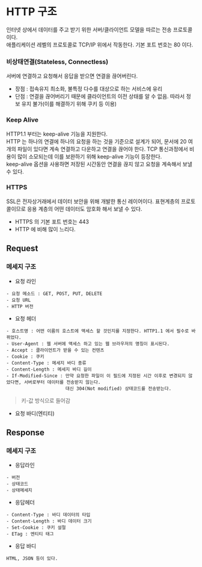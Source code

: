# HTTP 구조
인터넷 상에서 데이터를 주고 받기 위한 서버/클라이언트 모델을 따르는 전송 프로토콜이다.<br>
애플리케이션 레벨의 프로토콜로 TCP/IP 위에서 작동한다. 기본 포트 번호는 80 이다.

### 비상태연결(Stateless, Connectless)
서버에 연결하고 요청해서 응답을 받으면 연결을 끊어버린다. 
- 장점 : 접속유지 최소화, 불특정 다수를 대상으로 하는 서비스에 유리
- 단점 : 연결을 끊어버리기 때문에 클라이언트의 이전 상태를 알 수 없음. 따라서 정보 유지 불가(이를 해결하기 위해 쿠키 등 이용)

### Keep Alive 
HTTP1.1 부터는 keep-alive 기능을 지원한다.<br>
HTTP 는 하나의 연결에 하나의 요청을 하는 것을 기준으로 설계가 되어, 문서에 20 여개의 파일이 있다면 계속 연결하고 다운하고 
연결을 끊어야 한다. TCP 통신과정에서 비용이 많이 소모되는데 이를 보완하기 위해 keep-alive 기능이 등장한다.<br>
keep-alive 옵션을 사용하면 저장된 시간동안 연결을 끊지 않고 요청을 계속해서 보낼 수 있다.

### HTTPS
SSL은 전자상거래에서 데이터 보안을 위해 개발한 통신 레이어이다. 표현계층의 프로토콜이므로 응용 계층의 어떤 데이터도 암호화 해서 
보낼 수 있다. 
- HTTPS 의 기본 포트 번호는 443
- HTTP 에 비해 많이 느리다. 


## Request

### 메세지 구조
- 요청 라인
````
- 요청 메소드 : GET, POST, PUT, DELETE
- 요청 URL
- HTTP 버전
````
- 요청 헤더
````
- 호스트명 : 어떤 이름의 호스트에 액세스 할 것인지를 지정한다. HTTP1.1 에서 필수로 바뀌었다.
- User-Agent : 웹 서버에 액세스 하고 있는 웹 브라우저의 명칭이 표시된다. 
- Accept : 클라이언트가 받을 수 있는 컨텐츠
- Cookie : 쿠키 
- Content-Type : 메세지 바디 종류
- Content-Length : 메세지 바디 길이
- If-Modified-Since : 만약 요청한 파일이 이 필드에 지정된 시간 이후로 변경되지 않았다면, 서버로부터 데이터를 전송받지 않는다.
                      대신 304(Not modified) 상태코드를 전송받는다.
````
> 키-값 방식으로 들어감

- 요청 바디(엔티티)


## Response

### 메세지 구조
- 응답라인
````
- 버전
- 상태코드 
- 상태메세지
````
- 응답헤더
````
- Content-Type : 바디 데이터의 타입
- Content-Length : 바디 데이터 크기
- Set-Cookie : 쿠키 설절
- ETag : 엔티티 태그
````
- 응답 바디
````
HTML, JSON 등이 있다.
````


